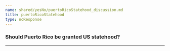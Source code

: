 ```yaml
---
name: shared/yesNo/puertoRicoStatehood_discussion.md
title: puertoRicoStatehood
type: noResponse
---
```


### Should Puerto Rico be granted US statehood?

---

